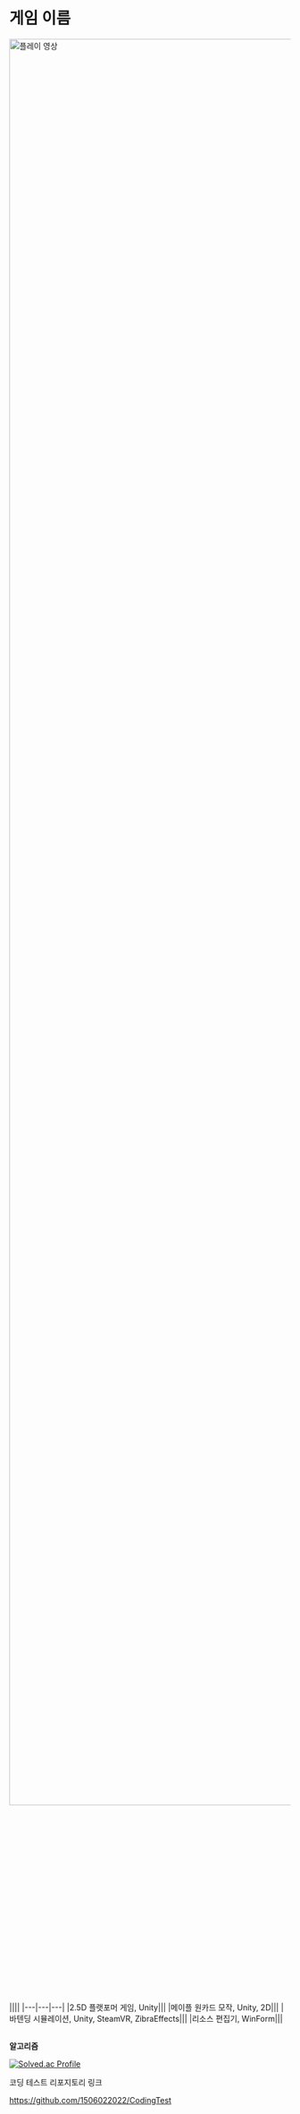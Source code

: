 # 게임 이름
 <a href="https://youtu.be/OOWIdDPHG2o">
   <img src="https://github.com/1506022022/RPG/assets/88864717/7f74bd5a-782f-4c15-b54b-25c7173dd974" alt="플레이 영상" width="160%" height="90%">
 </a>
||||
|---|---|---|
|2.5D 플랫포머 게임, Unity|<https://youtu.be/19IBKkHH6m4>|<https://github.com/1506022022/RPG>|
|메이플 원카드 모작, Unity, 2D|<https://youtu.be/FjVJnLojaAo>|<https://github.com/1506022022/MapleOnecard_Copy>|
|바텐딩 시뮬레이션, Unity, SteamVR, ZibraEffects|<https://youtu.be/L0K8DpX9mrk>|<https://github.com/1506022022/BartenderSimulation>|
|리소스 편집기, WinForm|<https://youtu.be/WOHDt0IiwgA>||



##
**알고리즘**


[![Solved.ac Profile](http://mazassumnida.wtf/api/v2/generate_badge?boj=rlawpdnjs1998)](https://solved.ac/rlawpdnjs1998/)

코딩 테스트 리포지토리 링크


<https://github.com/1506022022/CodingTest>

